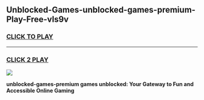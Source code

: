 
## Unblocked-Games-unblocked-games-premium-Play-Free-vls9v
<h3>
<a href="https://premium76.site?title=unblocked-games-premium&ref=12A">CLICK TO PLAY</a></h3>
<hr>

<h3>
<a href="https://premium76.site?title=unblocked-games-premium&ref=12A">CLICK 2 PLAY</a>
  
</h3>

<a href="https://premium76.site?title=unblocked-games-premium&ref=12A"><img src="https://clearcache.store/games.png"></a>


**unblocked-games-premium games unblocked: Your Gateway to Fun and Accessible Online Gaming**
